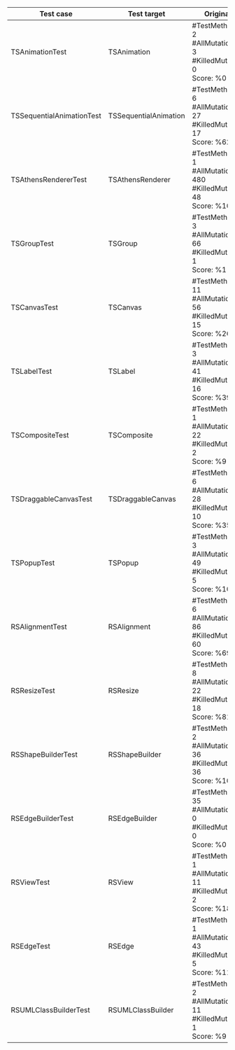 | Test case | Test target | Original | Amp | AmpMin | AmpMinAdd |
| -------- | ----------- | -------- | ----------- | -------- | ----------- |
| TSAnimationTest | TSAnimation | #TestMethods: 2<br>#AllMutations: 3<br>#KilledMutants: 0<br>Score: %0 | #TestMethods: 2<br>#AllMutations: 3<br>#KilledMutants: 0<br>Score: %0 | #TestMethods: 0<br>#AllMutations: 3<br>#KilledMutants: 3<br>Score: %100 | #TestMethods: 2<br>#AllMutations: 3<br>#KilledMutants: 0<br>Score: %0 | 
| TSSequentialAnimationTest | TSSequentialAnimation | #TestMethods: 6<br>#AllMutations: 27<br>#KilledMutants: 17<br>Score: %62 | #TestMethods: 7<br>#AllMutations: 27<br>#KilledMutants: 21<br>Score: %77 | #TestMethods: 2<br>#AllMutations: 27<br>#KilledMutants: 10<br>Score: %37 | #TestMethods: 8<br>#AllMutations: 27<br>#KilledMutants: 21<br>Score: %77 | 
| TSAthensRendererTest | TSAthensRenderer | #TestMethods: 1<br>#AllMutations: 480<br>#KilledMutants: 48<br>Score: %10 | #TestMethods: 1<br>#AllMutations: 480<br>#KilledMutants: 1<br>Score: %0 | #TestMethods: 1<br>#AllMutations: 480<br>#KilledMutants: 1<br>Score: %0 | #TestMethods: 2<br>#AllMutations: 480<br>#KilledMutants: 49<br>Score: %10 | 
| TSGroupTest | TSGroup | #TestMethods: 3<br>#AllMutations: 66<br>#KilledMutants: 1<br>Score: %1 | #TestMethods: 3<br>#AllMutations: 66<br>#KilledMutants: 2<br>Score: %3 | #TestMethods: 1<br>#AllMutations: 66<br>#KilledMutants: 1<br>Score: %1 | #TestMethods: 4<br>#AllMutations: 66<br>#KilledMutants: 2<br>Score: %3 | 
| TSCanvasTest | TSCanvas | #TestMethods: 11<br>#AllMutations: 56<br>#KilledMutants: 15<br>Score: %26 | #TestMethods: 11<br>#AllMutations: 56<br>#KilledMutants: 20<br>Score: %35 | #TestMethods: 4<br>#AllMutations: 56<br>#KilledMutants: 20<br>Score: %35 | #TestMethods: 15<br>#AllMutations: 56<br>#KilledMutants: 21<br>Score: %37 | 
| TSLabelTest | TSLabel | #TestMethods: 3<br>#AllMutations: 41<br>#KilledMutants: 16<br>Score: %39 | #TestMethods: 3<br>#AllMutations: 41<br>#KilledMutants: 20<br>Score: %48 | #TestMethods: 2<br>#AllMutations: 41<br>#KilledMutants: 20<br>Score: %48 | #TestMethods: 5<br>#AllMutations: 41<br>#KilledMutants: 20<br>Score: %48 | 
| TSCompositeTest | TSComposite | #TestMethods: 1<br>#AllMutations: 22<br>#KilledMutants: 2<br>Score: %9 | #TestMethods: 1<br>#AllMutations: 22<br>#KilledMutants: 2<br>Score: %9 | #TestMethods: 1<br>#AllMutations: 22<br>#KilledMutants: 2<br>Score: %9 | #TestMethods: 2<br>#AllMutations: 22<br>#KilledMutants: 2<br>Score: %9 | 
| TSDraggableCanvasTest | TSDraggableCanvas | #TestMethods: 6<br>#AllMutations: 28<br>#KilledMutants: 10<br>Score: %35 | #TestMethods: 6<br>#AllMutations: 28<br>#KilledMutants: 2<br>Score: %7 | #TestMethods: 0<br>#AllMutations: 28<br>#KilledMutants: 28<br>Score: %100 | #TestMethods: 6<br>#AllMutations: 28<br>#KilledMutants: 10<br>Score: %35 | 
| TSPopupTest | TSPopup | #TestMethods: 3<br>#AllMutations: 49<br>#KilledMutants: 5<br>Score: %10 | #TestMethods: 3<br>#AllMutations: 49<br>#KilledMutants: 5<br>Score: %10 | #TestMethods: 0<br>#AllMutations: 49<br>#KilledMutants: 49<br>Score: %100 | #TestMethods: 3<br>#AllMutations: 49<br>#KilledMutants: 5<br>Score: %10 | 
| RSAlignmentTest | RSAlignment | #TestMethods: 6<br>#AllMutations: 86<br>#KilledMutants: 60<br>Score: %69 | #TestMethods: 6<br>#AllMutations: 86<br>#KilledMutants: 24<br>Score: %27 | #TestMethods: 2<br>#AllMutations: 86<br>#KilledMutants: 7<br>Score: %8 | #TestMethods: 8<br>#AllMutations: 86<br>#KilledMutants: 60<br>Score: %69 | 
| RSResizeTest | RSResize | #TestMethods: 8<br>#AllMutations: 22<br>#KilledMutants: 18<br>Score: %81 | #TestMethods: 8<br>#AllMutations: 22<br>#KilledMutants: 1<br>Score: %4 | #TestMethods: 0<br>#AllMutations: 22<br>#KilledMutants: 22<br>Score: %100 | #TestMethods: 8<br>#AllMutations: 22<br>#KilledMutants: 18<br>Score: %81 | 
| RSShapeBuilderTest | RSShapeBuilder | #TestMethods: 2<br>#AllMutations: 36<br>#KilledMutants: 36<br>Score: %100 | #TestMethods: 2<br>#AllMutations: 36<br>#KilledMutants: 6<br>Score: %16 | #TestMethods: 2<br>#AllMutations: 36<br>#KilledMutants: 36<br>Score: %100 | #TestMethods: 4<br>#AllMutations: 36<br>#KilledMutants: 36<br>Score: %100 | 
| RSEdgeBuilderTest | RSEdgeBuilder | #TestMethods: 35<br>#AllMutations: 0<br>#KilledMutants: 0<br>Score: %0 | #TestMethods: 35<br>#AllMutations: 117<br>#KilledMutants: 73<br>Score: %62 | #TestMethods: 10<br>#AllMutations: 117<br>#KilledMutants: 73<br>Score: %62 | #TestMethods: 45<br>#AllMutations: 0<br>#KilledMutants: 0<br>Score: %0 | 
| RSViewTest | RSView | #TestMethods: 1<br>#AllMutations: 11<br>#KilledMutants: 2<br>Score: %18 | #TestMethods: 1<br>#AllMutations: 11<br>#KilledMutants: 6<br>Score: %54 | #TestMethods: 1<br>#AllMutations: 11<br>#KilledMutants: 6<br>Score: %54 | #TestMethods: 2<br>#AllMutations: 11<br>#KilledMutants: 7<br>Score: %63 | 
| RSEdgeTest | RSEdge | #TestMethods: 1<br>#AllMutations: 43<br>#KilledMutants: 5<br>Score: %11 | #TestMethods: 1<br>#AllMutations: 43<br>#KilledMutants: 11<br>Score: %25 | #TestMethods: 1<br>#AllMutations: 43<br>#KilledMutants: 11<br>Score: %25 | #TestMethods: 2<br>#AllMutations: 43<br>#KilledMutants: 11<br>Score: %25 | 
| RSUMLClassBuilderTest | RSUMLClassBuilder | #TestMethods: 2<br>#AllMutations: 11<br>#KilledMutants: 1<br>Score: %9 | #TestMethods: 2<br>#AllMutations: 11<br>#KilledMutants: 2<br>Score: %18 | #TestMethods: 1<br>#AllMutations: 11<br>#KilledMutants: 2<br>Score: %18 | #TestMethods: 3<br>#AllMutations: 11<br>#KilledMutants: 2<br>Score: %18 | 
